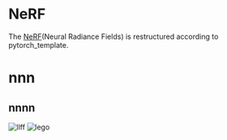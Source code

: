 NeRF
=====
The [NeRF](https://arxiv.org/pdf/2003.08934.pdf)(Neural Radiance Fields) is restructured according to pytorch_template.
# nnn
## nnnn

![llff](https://github.com/PatrioticDedicated/Result/blob/main/gif/llff.gif)
![lego](https://user-images.githubusercontent.com/61340340/236772533-a7d382ab-2155-47f1-8c57-87efa8949ec2.gif)
